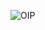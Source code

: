 ![OIP](https://github.com/FallenSpacee/FallenSpacee/assets/126953294/040936bc-1bd1-4a36-a768-feb9986339c8)

